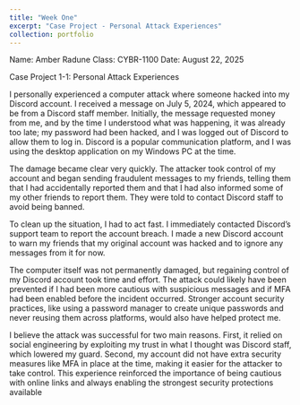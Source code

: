 ```yaml
---
title: "Week One"
excerpt: "Case Project - Personal Attack Experiences"
collection: portfolio
---
```


Name: Amber Radune
Class: CYBR-1100
Date: August 22, 2025

Case Project 1-1: Personal Attack Experiences

I personally experienced a computer attack where someone hacked into my Discord account. I
received a message on July 5, 2024, which appeared to be from a Discord staff member.
Initially, the message requested money from me, and by the time I understood what was
happening, it was already too late; my password had been hacked, and I was logged out of
Discord to allow them to log in. Discord is a popular communication platform, and I was using
the desktop application on my Windows PC at the time.

The damage became clear very quickly. The attacker took control of my account and began
sending fraudulent messages to my friends, telling them that I had accidentally reported them
and that I had also informed some of my other friends to report them. They were told to contact
Discord staff to avoid being banned.

To clean up the situation, I had to act fast. I immediately contacted Discord’s support team to
report the account breach. I made a new Discord account to warn my friends that my original
account was hacked and to ignore any messages from it for now.

The computer itself was not permanently damaged, but regaining control of my Discord account
took time and effort. The attack could likely have been prevented if I had been more cautious
with suspicious messages and if MFA had been enabled before the incident occurred. Stronger
account security practices, like using a password manager to create unique passwords and
never reusing them across platforms, would also have helped protect me.

I believe the attack was successful for two main reasons. First, it relied on social engineering by
exploiting my trust in what I thought was Discord staff, which lowered my guard. Second, my
account did not have extra security measures like MFA in place at the time, making it easier for
the attacker to take control. This experience reinforced the importance of being cautious with
online links and always enabling the strongest security protections available
